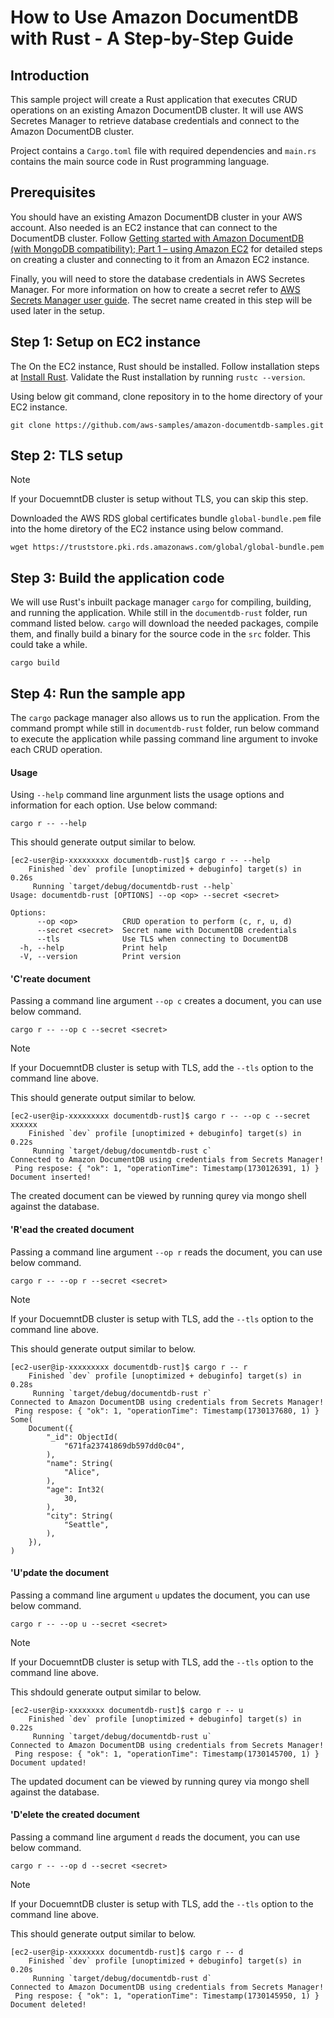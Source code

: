 # How to Use Amazon DocumentDB with Rust - A Step-by-Step Guide
## Introduction

This sample project will create a Rust application that executes CRUD operations on an existing Amazon DocumentDB cluster. It will use AWS Secretes Manager to retrieve database credentials and connect to the Amazon DocumentDB cluster.

Project contains a `Cargo.toml` file with required dependencies and `main.rs` contains the main source code in Rust programming language.

## Prerequisites

You should have an existing Amazon DocumentDB cluster in your AWS account. Also needed is an EC2 instance that can connect to the DocumentDB cluster. Follow [Getting started with <link>Amazon DocumentDB (with MongoDB compatibility); Part 1 – using Amazon EC2](https://aws.amazon.com/blogs/database/part-1-getting-started-with-amazon-documentdb-using-amazon-ec2/) for detailed steps on creating a cluster and connecting to it from an Amazon EC2 instance.



Finally, you will need to store the database credentials in AWS Secretes Manager. For more information on how to create a secret refer to [AWS Secrets Manager user guide](https://docs.aws.amazon.com/secretsmanager/latest/userguide/create_secret.html). The secret name created in this step will be used later in the setup.

## Step 1: Setup on EC2 instance

The On the EC2 instance, Rust should be installed. Follow installation steps at [Install Rust](https://www.rust-lang.org/tools/install). Validate the Rust installation by running `rustc --version`.

Using below git command, clone repository in to the home directory of your EC2 instance.
```
git clone https://github.com/aws-samples/amazon-documentdb-samples.git
```

## Step 2: TLS setup

> [!NOTE]
> If your DocuemntDB cluster is setup without TLS, you can skip this step.

Downloaded the AWS RDS global certificates bundle `global-bundle.pem` file into the home diretory of the EC2 instance using below command.
```
wget https://truststore.pki.rds.amazonaws.com/global/global-bundle.pem
```

## Step 3: Build the application code

We will use Rust's inbuilt package manager `cargo` for compiling, building, and running the application. While still in the `documentdb-rust` folder, run command listed below. `cargo` will download the needed packages, compile them, and finally build a binary for the source code in the `src` folder. This could take a while.
```
cargo build
```

## Step 4: Run the sample app

The `cargo` package manager also allows us to run the application. From the command prompt while still in `documentdb-rust` folder, run below command to execute the application while passing command line argument to invoke each CRUD operation. 

#### Usage
Using `--help` command line argunment lists the usage options and information for each option. Use below command:
```
cargo r -- --help
```

This should generate output similar to below.

```
[ec2-user@ip-xxxxxxxxx documentdb-rust]$ cargo r -- --help
    Finished `dev` profile [unoptimized + debuginfo] target(s) in 0.26s
     Running `target/debug/documentdb-rust --help`
Usage: documentdb-rust [OPTIONS] --op <op> --secret <secret>

Options:
      --op <op>          CRUD operation to perform (c, r, u, d)
      --secret <secret>  Secret name with DocumentDB credentials
      --tls              Use TLS when connecting to DocumentDB
  -h, --help             Print help
  -V, --version          Print version
```

#### 'C'reate document
Passing a command line argument `--op c` creates a document, you can use below command.

```
cargo r -- --op c --secret <secret>
```
> [!NOTE]
> If your DocuemntDB cluster is setup with TLS, add the `--tls` option to the command line above.

This should generate output similar to below.

```
[ec2-user@ip-xxxxxxxxx documentdb-rust]$ cargo r -- --op c --secret xxxxxx
    Finished `dev` profile [unoptimized + debuginfo] target(s) in 0.22s
     Running `target/debug/documentdb-rust c`
Connected to Amazon DocumentDB using credentials from Secrets Manager!
 Ping respose: { "ok": 1, "operationTime": Timestamp(1730126391, 1) }
Document inserted!
```
The created document can be viewed by running qurey via mongo shell against the database.

#### 'R'ead the created document
Passing a command line argument `--op r` reads the document, you can use below command.

```
cargo r -- --op r --secret <secret>
```
> [!NOTE]
> If your DocuemntDB cluster is setup with TLS, add the `--tls` option to the command line above.

This should generate output similar to below.

```
[ec2-user@ip-xxxxxxxxx documentdb-rust]$ cargo r -- r
    Finished `dev` profile [unoptimized + debuginfo] target(s) in 0.28s
     Running `target/debug/documentdb-rust r`
Connected to Amazon DocumentDB using credentials from Secrets Manager!
 Ping respose: { "ok": 1, "operationTime": Timestamp(1730137680, 1) }
Some(
    Document({
        "_id": ObjectId(
            "671fa23741869db597dd0c04",
        ),
        "name": String(
            "Alice",
        ),
        "age": Int32(
            30,
        ),
        "city": String(
            "Seattle",
        ),
    }),
)
```

#### 'U'pdate the document
Passing a command line argument `u` updates the document, you can use below command.

```
cargo r -- --op u --secret <secret>
```
> [!NOTE]
> If your DocuemntDB cluster is setup with TLS, add the `--tls` option to the command line above.

This shdould generate output similar to below.

```
[ec2-user@ip-xxxxxxxx documentdb-rust]$ cargo r -- u
    Finished `dev` profile [unoptimized + debuginfo] target(s) in 0.22s
     Running `target/debug/documentdb-rust u`
Connected to Amazon DocumentDB using credentials from Secrets Manager!
 Ping respose: { "ok": 1, "operationTime": Timestamp(1730145700, 1) }
Document updated!
```
The updated document can be viewed by running qurey via mongo shell against the database.

#### 'D'elete the created document
Passing a command line argument `d` reads the document, you can use below command.

```
cargo r -- --op d --secret <secret>
```
> [!NOTE]
> If your DocuemntDB cluster is setup with TLS, add the `--tls` option to the command line above.

This should generate output similar to below.

```
[ec2-user@ip-xxxxxxxx documentdb-rust]$ cargo r -- d
    Finished `dev` profile [unoptimized + debuginfo] target(s) in 0.20s
     Running `target/debug/documentdb-rust d`
Connected to Amazon DocumentDB using credentials from Secrets Manager!
 Ping respose: { "ok": 1, "operationTime": Timestamp(1730145950, 1) }
Document deleted!
```

